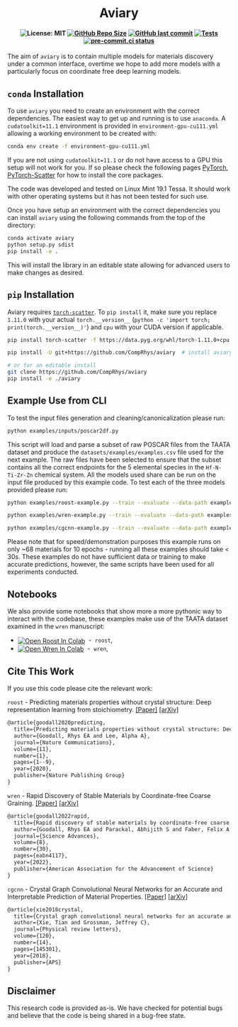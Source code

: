 <h1 align="center">Aviary</h1>

<h4 align="center">

![License: MIT](https://img.shields.io/badge/License-MIT-green.svg)
[![GitHub Repo Size](https://img.shields.io/github/repo-size/comprhys/aviary?label=Repo+Size)](https://github.com/comprhys/aviary/graphs/contributors)
[![GitHub last commit](https://img.shields.io/github/last-commit/comprhys/aviary?label=Last+Commit)](https://github.com/comprhys/aviary/commits)
[![Tests](https://github.com/CompRhys/aviary/actions/workflows/test.yml/badge.svg)](https://github.com/CompRhys/aviary/actions/workflows/test.yml)
[![pre-commit.ci status](https://results.pre-commit.ci/badge/github/CompRhys/aviary/main.svg)](https://results.pre-commit.ci/latest/github/CompRhys/aviary/main)

</h4>

The aim of `aviary` is to contain multiple models for materials discovery under a common interface, overtime we hope to add more models with a particularly focus on coordinate free deep learning models.

## `conda` Installation

To use `aviary` you need to create an environment with the correct dependencies. The easiest way to get up and running is to use `anaconda`.
A `cudatoolkit=11.1` environment is provided in `environment-gpu-cu111.yml` allowing a working environment to be created with:

```bash
conda env create -f environment-gpu-cu111.yml
```

If you are not using `cudatoolkit=11.1` or do not have access to a GPU this setup will not work for you. If so please check the following pages [PyTorch](https://pytorch.org/get-started/locally), [PyTorch-Scatter](https://pytorch-geometric.readthedocs.io/en/latest/notes/installation.html) for how to install the core packages.

The code was developed and tested on Linux Mint 19.1 Tessa. It should work with other operating systems but it has not been tested for such use.

Once you have setup an environment with the correct dependencies you can install `aviary` using the following commands from the top of the directory:

```bash
conda activate aviary
python setup.py sdist
pip install -e .
```

This will install the library in an editable state allowing for advanced users to make changes as desired.

## `pip` Installation

Aviary requires [`torch-scatter`](https://github.com/rusty1s/pytorch_scatter). To `pip install` it, make sure you replace `1.11.0` with your actual `torch.__version__` (`python -c 'import torch; print(torch.__version__)'`) and `cpu` with your CUDA version if applicable.

```sh
pip install torch-scatter -f https://data.pyg.org/whl/torch-1.11.0+cpu.html

pip install -U git+https://github.com/CompRhys/aviary  # install aviary itself

# or for an editable install
git clone https://github.com/CompRhys/aviary
pip install -e ./aviary
```

## Example Use from CLI

To test the input files generation and cleaning/canonicalization please run:

```sh
python examples/inputs/poscar2df.py
```

This script will load and parse a subset of raw POSCAR files from the TAATA dataset and produce the `datasets/examples/examples.csv` file used for the next example.
The raw files have been selected to ensure that the subset contains all the correct endpoints for the 5 elemental species in the `Hf-N-Ti-Zr-Zn` chemical system.
All the models used share can be run on the input file produced by this example code. To test each of the three models provided please run:

```sh
python examples/roost-example.py --train --evaluate --data-path examples/inputs/examples.csv --targets E_f --tasks regression --losses L1 --robust --epoch 10
```

```sh
python examples/wren-example.py --train --evaluate --data-path examples/inputs/examples.csv --targets E_f --tasks regression --losses L1 --robust --epoch 10
```

```sh
python examples/cgcnn-example.py --train --evaluate --data-path examples/inputs/examples.csv --targets E_f --tasks regression --losses L1 --robust --epoch 10
```

Please note that for speed/demonstration purposes this example runs on only ~68 materials for 10 epochs - running all these examples should take < 30s. These examples do not have sufficient data or training to make accurate predictions, however, the same scripts have been used for all experiments conducted.

## Notebooks

We also provide some notebooks that show more a more pythonic way to interact with the codebase, these examples make use of the TAATA dataset examined in the `wren` manuscript:

* <a href="https://colab.research.google.com/github/CompRhys/aviary/blob/main/examples/notebooks/Roost.ipynb"><img src="https://colab.research.google.com/assets/colab-badge.svg" alt="Open Roost In Colab" valign="middle"></a> &nbsp;-&nbsp; `roost`,
* <a href="https://colab.research.google.com/github/CompRhys/aviary/blob/main/examples/notebooks/Wren.ipynb"><img src="https://colab.research.google.com/assets/colab-badge.svg" alt="Open Wren In Colab" valign="middle"></a> &nbsp;-&nbsp; `wren`,

## Cite This Work

If you use this code please cite the relevant work:

`roost` - Predicting materials properties without crystal structure: Deep representation learning from stoichiometry. [[Paper]](https://doi.org/10.1038/s41467-020-19964-7) [[arXiv]](https://arxiv.org/abs/1910.00617)

```tex
@article{goodall2020predicting,
  title={Predicting materials properties without crystal structure: Deep representation learning from stoichiometry},
  author={Goodall, Rhys EA and Lee, Alpha A},
  journal={Nature Communications},
  volume={11},
  number={1},
  pages={1--9},
  year={2020},
  publisher={Nature Publishing Group}
}
```

`wren` - Rapid Discovery of Stable Materials by Coordinate-free Coarse Graining. [[Paper]](https://www.science.org/doi/10.1126/sciadv.abn4117) [[arXiv]](https://arxiv.org/abs/2106.11132)

```tex
@article{goodall2022rapid,
  title={Rapid discovery of stable materials by coordinate-free coarse graining},
  author={Goodall, Rhys EA and Parackal, Abhijith S and Faber, Felix A and Armiento, Rickard and Lee, Alpha A},
  journal={Science Advances},
  volume={8},
  number={30},
  pages={eabn4117},
  year={2022},
  publisher={American Association for the Advancement of Science}
}
```

`cgcnn` - Crystal Graph Convolutional Neural Networks for an Accurate and Interpretable Prediction of Material Properties. [[Paper]](https://journals.aps.org/prl/abstract/10.1103/PhysRevLett.120.145301) [[arXiv]](https://arxiv.org/abs/1710.10324)

```tex
@article{xie2018crystal,
  title={Crystal graph convolutional neural networks for an accurate and interpretable prediction of material properties},
  author={Xie, Tian and Grossman, Jeffrey C},
  journal={Physical review letters},
  volume={120},
  number={14},
  pages={145301},
  year={2018},
  publisher={APS}
}
```

## Disclaimer

This research code is provided as-is. We have checked for potential bugs and believe that the code is being shared in a bug-free state.
